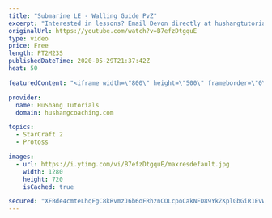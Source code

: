 ```yaml
---
title: "Submarine LE - Walling Guide PvZ"
excerpt: "Interested in lessons? Email Devon directly at hushangtutorials@outlook.com ------------------------------------------------------------------------------------------------------- Want to support HuShang Tutorials directly? Patreon is a website where you can contribute a monthly donation that will help"
originalUrl: https://youtube.com/watch?v=B7efzDtgquE
type: video
price: Free
length: PT2M23S
publishedDateTime: 2020-05-29T21:37:42Z
heat: 50

featuredContent: "<iframe width=\"800\" height=\"500\" frameborder=\"0\" src=\"https://www.youtube.com/embed/B7efzDtgquE\" allow=\"accelerometer; autoplay; encrypted-media; gyroscope; picture-in-picture\" allowfullscreen></iframe>"

provider:
  name: HuShang Tutorials
  domain: hushangcoaching.com

topics:
  - StarCraft 2
  - Protoss

images:
  - url: https://i.ytimg.com/vi/B7efzDtgquE/maxresdefault.jpg
    width: 1280
    height: 720
    isCached: true

secured: "XFBde4cmteLhqFgC8kRvmzJ6b6oFRhznCOLcpoCakNFD89YkZKplGbGiR1EvWZKDht74q6gUR+ZmgOC1TfF7EM3ySXngVhNYbIT6QRcdBOxqKaRX2AsdrOrqT6wbaD4xo7LkPJF1eXeSZXEzE/NvcvkdteX/Sr9n6pYnkgv2XahFC0f1gNmvA5N4QmOOnBP4uOG3THo8uCHxe+SXhjXaKKg1VxGtVezJ0zRSuCkZYgsvbpZ4S0g3J0GkzQOHBchz5R2/WkP32gIS/dYXIOSg1yk75cynMuG14Z8BhjGRS73wDbDDDglxnNHaLK80viyCZK6WDb4wsY+vipt8Nj9nfjm1vtxUY8+9pn7wi6IEHwGeHAw6MIhImCob9bv5b4R4R2AX6gGltygkk4YfFNOIsd4Der/nElq076syCczR7Tc=;oj0/3Qcifh8y2nJul2Er/w=="
---
```


